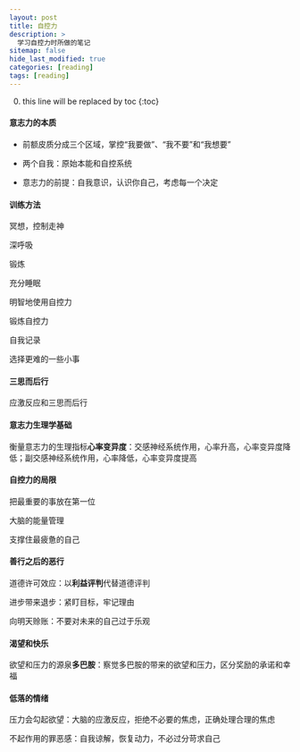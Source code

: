 ```yaml
---
layout: post
title: 自控力
description: >
  学习自控力时所做的笔记
sitemap: false
hide_last_modified: true
categories: [reading]
tags: [reading]
---
```


0. this line will be replaced by toc
{:toc}

#### 意志力的本质

- 前额皮质分成三个区域，掌控“我要做”、“我不要”和“我想要”

- 两个自我：原始本能和自控系统
- 意志力的前提：自我意识，认识你自己，考虑每一个决定

#### 训练方法

冥想，控制走神

深呼吸

锻炼

充分睡眠

明智地使用自控力

锻炼自控力

自我记录

选择更难的一些小事

#### 三思而后行

应激反应和三思而后行

#### 意志力生理学基础

衡量意志力的生理指标**心率变异度**：交感神经系统作用，心率升高，心率变异度降低；副交感神经系统作用，心率降低，心率变异度提高

#### 自控力的局限

把最重要的事放在第一位

大脑的能量管理

支撑住最疲惫的自己

#### 善行之后的恶行

道德许可效应：以**利益评判**代替道德评判

进步带来退步：紧盯目标，牢记理由

向明天赊账：不要对未来的自己过于乐观

#### 渴望和快乐

欲望和压力的源泉**多巴胺**：察觉多巴胺的带来的欲望和压力，区分奖励的承诺和幸福

#### 低落的情绪

压力会勾起欲望：大脑的应激反应，拒绝不必要的焦虑，正确处理合理的焦虑

不起作用的罪恶感：自我谅解，恢复动力，不必过分苛求自己

